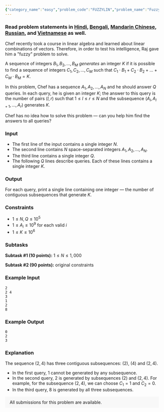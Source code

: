 ```yaml
---
{"category_name":"easy","problem_code":"FUZZYLIN","problem_name":"Fuzzy Linear Combinations","problemComponents":{"constraints":"","constraintsState":false,"subtasks":"","subtasksState":false,"inputFormat":"","inputFormatState":false,"outputFormat":"","outputFormatState":false,"sampleTestCases":{"0":{"id":1,"input":"2\n2 4\n3\n1\n2\n8","output":"0\n2\n3","explanation":"The sequence $(2, 4)$ has three contiguous subsequences: $(2)$, $(4)$ and $(2, 4)$. \n- In the first query, $1$ cannot be generated by any subsequence.\n- In the second query, $2$ is generated by subsequences $(2)$ and $(2, 4)$. For example, for the subsequence $(2, 4)$, we can choose $C_1 = 1$ and $C_2 = 0$.\n- In the third query, $8$ is generated by all three subsequences.","isDeleted":false}}},"video_editorial_url":"","languages_supported":{"0":"CPP14","1":"C","2":"JAVA","3":"PYTH 3.6","4":"PYTH","5":"PYP3","6":"CS2","7":"ADA","8":"PYPY","9":"TEXT","10":"PAS fpc","11":"NODEJS","12":"RUBY","13":"PHP","14":"GO","15":"HASK","16":"TCL","17":"PERL","18":"SCALA","19":"LUA","20":"kotlin","21":"BASH","22":"JS","23":"LISP sbcl","24":"rust","25":"PAS gpc","26":"BF","27":"CLOJ","28":"R","29":"D","30":"CAML","31":"FORT","32":"ASM","33":"swift","34":"FS","35":"WSPC","36":"LISP clisp","37":"SQL","38":"SCM guile","39":"PERL6","40":"ERL","41":"CLPS","42":"ICK","43":"NICE","44":"PRLG","45":"ICON","46":"COB","47":"SCM chicken","48":"PIKE","49":"SCM qobi","50":"ST","51":"NEM"},"max_timelimit":1,"source_sizelimit":50000,"problem_author":"hackslash_123","problem_tester":null,"date_added":"15-07-2019","tags":{"0":"anand20","1":"bezout","2":"greatest","3":"hackslash_123","4":"sept19","5":"sieve","6":"subarray"},"problem_difficulty_level":"Easy","best_tag":"Greatest Common Divisor","editorial_url":"https://discuss.codechef.com/problems/FUZZYLIN","time":{"view_start_date":1568626202,"submit_start_date":1568626202,"visible_start_date":1568626202,"end_date":1735669800},"is_direct_submittable":false,"problemDiscussURL":"https://discuss.codechef.com/search?q=FUZZYLIN","is_proctored":false,"visitedContests":{},"layout":"problem"}
---
```

### Read problem statements in [Hindi](https://www.codechef.com/download/translated/SEPT19/hindi/FUZZYLIN.pdf), [Bengali](https://www.codechef.com/download/translated/SEPT19/bengali/FUZZYLIN.pdf), [Mandarin Chinese](https://www.codechef.com/download/translated/SEPT19/mandarin/FUZZYLIN.pdf), [Russian](https://www.codechef.com/download/translated/SEPT19/russian/FUZZYLIN.pdf), and [Vietnamese](https://www.codechef.com/download/translated/SEPT19/vietnamese/FUZZYLIN.pdf) as well.

Chef recently took a course in linear algebra and learned about linear combinations of vectors. Therefore, in order to test his intelligence, Raj gave him a "fuzzy" problem to solve.

A sequence of integers $B_1, B_2, \ldots, B_M$ *generates* an integer $K$ if it is possible to find a sequence of integers $C_1, C_2, \ldots, C_M$ such that $C_1 \cdot B_1 + C_2 \cdot B_2 + \ldots + C_M \cdot B_M = K$.

In this problem, Chef has a sequence $A_1, A_2, \ldots, A_N$ and he should answer $Q$ queries. In each query, he is given an integer $K$; the answer to this query is the number of pairs $(l, r)$ such that $1 \le l \le r \le N$ and the subsequence $(A_l, A_{l+1}, \ldots, A_r)$ generates $K$.

Chef has no idea how to solve this problem ― can you help him find the answers to all queries?

### Input
- The first line of the input contains a single integer $N$.
- The second line contains $N$ space-separated integers $A_1, A_2, \ldots, A_N$.
- The third line contains a single integer $Q$.
- The following $Q$ lines describe queries. Each of these lines contains a single integer $K$.

### Output
For each query, print a single line containing one integer ― the number of contiguous subsequences that generate $K$.

### Constraints 
- $1 \le N, Q \le 10^5$
- $1 \le A_i \le 10^9$ for each valid $i$
- $1 \le K \le 10^6$

### Subtasks
**Subtask #1 (10 points):** $1 \le N \le 1,000$

**Subtask #2 (90 points):** original constraints

### Example Input
```
2
2 4
3
1
2
8
```

### Example Output
```
0
2
3
```

### Explanation
The sequence $(2, 4)$ has three contiguous subsequences: $(2)$, $(4)$ and $(2, 4)$. 
- In the first query, $1$ cannot be generated by any subsequence.
- In the second query, $2$ is generated by subsequences $(2)$ and $(2, 4)$. For example, for the subsequence $(2, 4)$, we can choose $C_1 = 1$ and $C_2 = 0$.
- In the third query, $8$ is generated by all three subsequences.

<aside style='background: #f8f8f8;padding: 10px 15px;'><div>All submissions for this problem are available.</div></aside>